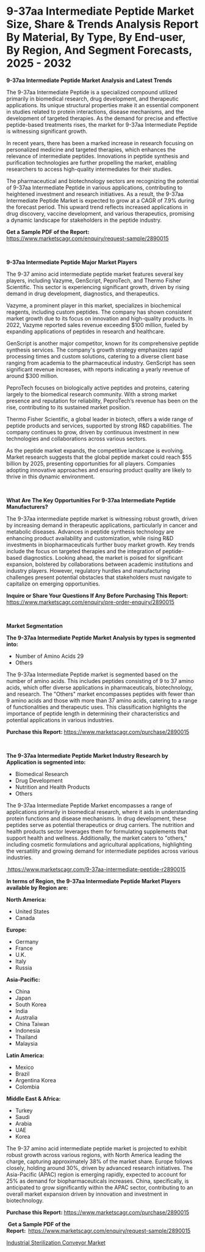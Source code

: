 <p><h1>9-37aa Intermediate Peptide Market Size, Share & Trends Analysis Report By Material, By Type, By End-user, By Region, And Segment Forecasts, 2025 - 2032</h1></p><p><strong>9-37aa Intermediate Peptide Market Analysis and Latest Trends</strong></p>
<p><p>The 9-37aa Intermediate Peptide is a specialized compound utilized primarily in biomedical research, drug development, and therapeutic applications. Its unique structural properties make it an essential component in studies related to protein interactions, disease mechanisms, and the development of targeted therapies. As the demand for precise and effective peptide-based treatments rises, the market for 9-37aa Intermediate Peptide is witnessing significant growth.</p><p>In recent years, there has been a marked increase in research focusing on personalized medicine and targeted therapies, which enhances the relevance of intermediate peptides. Innovations in peptide synthesis and purification technologies are further propelling the market, enabling researchers to access high-quality intermediates for their studies. </p><p>The pharmaceutical and biotechnology sectors are recognizing the potential of 9-37aa Intermediate Peptide in various applications, contributing to heightened investment and research initiatives. As a result, the 9-37aa Intermediate Peptide Market is expected to grow at a CAGR of 7.9% during the forecast period. This upward trend reflects increased applications in drug discovery, vaccine development, and various therapeutics, promising a dynamic landscape for stakeholders in the peptide industry.</p></p>
<p><strong>Get a Sample PDF of the Report:&nbsp;</strong> <a href="https://www.marketscagr.com/enquiry/request-sample/2890015?utm_campaign=2383&utm_medium=2&utm_source=Github&utm_content=ia&utm_term=14032025&utm_id=9-37aa-intermediate-peptide">https://www.marketscagr.com/enquiry/request-sample/2890015</a></p>
<p>&nbsp;</p>
<p><strong>9-37aa Intermediate Peptide Major Market Players</strong></p>
<p><p>The 9-37 amino acid intermediate peptide market features several key players, including Vazyme, GenScript, PeproTech, and Thermo Fisher Scientific. This sector is experiencing significant growth, driven by rising demand in drug development, diagnostics, and therapeutics.</p><p>Vazyme, a prominent player in this market, specializes in biochemical reagents, including custom peptides. The company has shown consistent market growth due to its focus on innovation and high-quality products. In 2022, Vazyme reported sales revenue exceeding $100 million, fueled by expanding applications of peptides in research and healthcare.</p><p>GenScript is another major competitor, known for its comprehensive peptide synthesis services. The company's growth strategy emphasizes rapid processing times and custom solutions, catering to a diverse client base ranging from academia to the pharmaceutical industry. GenScript has seen significant revenue increases, with reports indicating a yearly revenue of around $300 million.</p><p>PeproTech focuses on biologically active peptides and proteins, catering largely to the biomedical research community. With a strong market presence and reputation for reliability, PeproTech’s revenue has been on the rise, contributing to its sustained market position.</p><p>Thermo Fisher Scientific, a global leader in biotech, offers a wide range of peptide products and services, supported by strong R&D capabilities. The company continues to grow, driven by continuous investment in new technologies and collaborations across various sectors.</p><p>As the peptide market expands, the competitive landscape is evolving. Market research suggests that the global peptide market could reach $55 billion by 2025, presenting opportunities for all players. Companies adopting innovative approaches and ensuring product quality are likely to thrive in this dynamic environment.</p></p>
<p>&nbsp;</p>
<p><strong>What Are The Key Opportunities For 9-37aa Intermediate Peptide Manufacturers?</strong></p>
<p><p>The 9-37aa intermediate peptide market is witnessing robust growth, driven by increasing demand in therapeutic applications, particularly in cancer and metabolic diseases. Advances in peptide synthesis technology are enhancing product availability and customization, while rising R&D investments in biopharmaceuticals further buoy market growth. Key trends include the focus on targeted therapies and the integration of peptide-based diagnostics. Looking ahead, the market is poised for significant expansion, bolstered by collaborations between academic institutions and industry players. However, regulatory hurdles and manufacturing challenges present potential obstacles that stakeholders must navigate to capitalize on emerging opportunities.</p></p>
<p><strong>Inquire or Share Your Questions If Any Before Purchasing This Report:</strong> <a href="https://www.marketscagr.com/enquiry/pre-order-enquiry/2890015?utm_campaign=2383&utm_medium=2&utm_source=Github&utm_content=ia&utm_term=14032025&utm_id=9-37aa-intermediate-peptide">https://www.marketscagr.com/enquiry/pre-order-enquiry/2890015</a></p>
<p>&nbsp;</p>
<p><strong>Market Segmentation</strong></p>
<p><strong>The 9-37aa Intermediate Peptide Market Analysis by types is segmented into:</strong></p>
<p><ul><li>Number of Amino Acids 29</li><li>Others</li></ul></p>
<p><p>The 9-37aa Intermediate Peptide market is segmented based on the number of amino acids. This includes peptides consisting of 9 to 37 amino acids, which offer diverse applications in pharmaceuticals, biotechnology, and research. The "Others" market encompasses peptides with fewer than 9 amino acids and those with more than 37 amino acids, catering to a range of functionalities and therapeutic uses. This classification highlights the importance of peptide length in determining their characteristics and potential applications in various industries.</p></p>
<p><strong>Purchase this Report:&nbsp;</strong><a href="https://www.marketscagr.com/purchase/2890015?utm_campaign=2383&utm_medium=2&utm_source=Github&utm_content=ia&utm_term=14032025&utm_id=9-37aa-intermediate-peptide">https://www.marketscagr.com/purchase/2890015</a></p>
<p>&nbsp;</p>
<p><strong>The 9-37aa Intermediate Peptide Market Industry Research by Application is segmented into:</strong></p>
<p><ul><li>Biomedical Research</li><li>Drug Development</li><li>Nutrition and Health Products</li><li>Others</li></ul></p>
<p><p>The 9-37aa Intermediate Peptide Market encompasses a range of applications primarily in biomedical research, where it aids in understanding protein functions and disease mechanisms. In drug development, these peptides serve as potential therapeutics or drug carriers. The nutrition and health products sector leverages them for formulating supplements that support health and wellness. Additionally, the market caters to "others," including cosmetic formulations and agricultural applications, highlighting the versatility and growing demand for intermediate peptides across various industries.</p></p>
<p><a href="https://www.marketscagr.com/9-37aa-intermediate-peptide-r2890015?utm_campaign=2383&utm_medium=2&utm_source=Github&utm_content=ia&utm_term=14032025&utm_id=9-37aa-intermediate-peptide">&nbsp;https://www.marketscagr.com/9-37aa-intermediate-peptide-r2890015</a></p>
<p><strong>In terms of Region, the 9-37aa Intermediate Peptide Market Players available by Region are:</strong></p>
<p>
    <p> <strong> North America: </strong>
        <ul>
            <li>United States</li>
            <li>Canada</li>
        </ul>
        </p> 
    <p> <strong> Europe: </strong>
        <ul>
            <li>Germany</li>
            <li>France</li>
            <li>U.K.</li>
            <li>Italy</li>
            <li>Russia</li>
        </ul>
        </p> 
    <p> <strong> Asia-Pacific: </strong>
        <ul>
            <li>China</li>
            <li>Japan</li>
            <li>South Korea</li>
            <li>India</li>
            <li>Australia</li>
            <li>China Taiwan</li>
            <li>Indonesia</li>
            <li>Thailand</li>
            <li>Malaysia</li>
        </ul>
        </p> 
    <p> <strong> Latin America: </strong>
        <ul>
            <li>Mexico</li>
            <li>Brazil</li>
            <li>Argentina Korea</li>
            <li>Colombia</li>
        </ul>
        </p> 
    <p> <strong> Middle East & Africa: </strong>
        <ul>
            <li>Turkey</li>
            <li>Saudi</li>
            <li>Arabia</li>
            <li>UAE</li>
            <li>Korea</li>
        </ul>
    </p>
    </p>
<p><p>The 9-37 amino acid intermediate peptide market is projected to exhibit robust growth across various regions, with North America leading the charge, capturing approximately 38% of the market share. Europe follows closely, holding around 30%, driven by advanced research initiatives. The Asia-Pacific (APAC) region is emerging rapidly, expected to account for 25% as demand for biopharmaceuticals increases. China, specifically, is anticipated to grow significantly within the APAC sector, contributing to an overall market expansion driven by innovation and investment in biotechnology.</p></p>
<p><strong>Purchase this Report: </strong><a href="https://www.marketscagr.com/purchase/2890015?utm_campaign=2383&utm_medium=2&utm_source=Github&utm_content=ia&utm_term=14032025&utm_id=9-37aa-intermediate-peptide">https://www.marketscagr.com/purchase/2890015</a></p>
<p>&nbsp;<strong>Get a Sample PDF of the Report:&nbsp;&nbsp;</strong><a href="https://www.marketscagr.com/enquiry/request-sample/2890015?utm_campaign=2383&utm_medium=2&utm_source=Github&utm_content=ia&utm_term=14032025&utm_id=9-37aa-intermediate-peptide">https://www.marketscagr.com/enquiry/request-sample/2890015</a></p>
<p><strong></strong></p>
<p><p><a href="https://github.com/rileymgdorcas/Market-Research-Report-List-1/blob/main/industrial-sterilization-conveyor-market.md?utm_campaign=2383&utm_medium=2&utm_source=Github&utm_content=ia&utm_term=14032025&utm_id=9-37aa-intermediate-peptide">Industrial Sterilization Conveyor Market</a></p></p>
